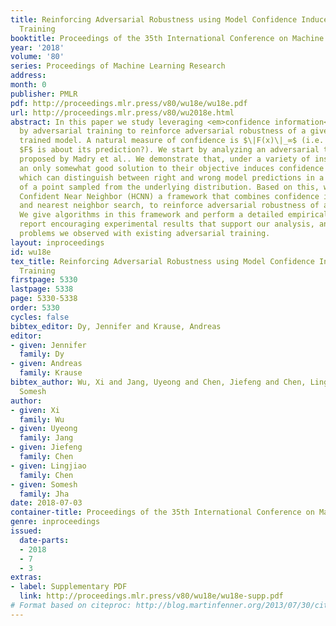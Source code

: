 ```yaml
---
title: Reinforcing Adversarial Robustness using Model Confidence Induced by Adversarial
  Training
booktitle: Proceedings of the 35th International Conference on Machine Learning
year: '2018'
volume: '80'
series: Proceedings of Machine Learning Research
address: 
month: 0
publisher: PMLR
pdf: http://proceedings.mlr.press/v80/wu18e/wu18e.pdf
url: http://proceedings.mlr.press/v80/wu2018e.html
abstract: In this paper we study leveraging <em>confidence information</em> induced
  by adversarial training to reinforce adversarial robustness of a given adversarially
  trained model. A natural measure of confidence is $\|F(x)\|_∞$ (i.e. how confident
  $F$ is about its prediction?). We start by analyzing an adversarial training formulation
  proposed by Madry et al.. We demonstrate that, under a variety of instantiations,
  an only somewhat good solution to their objective induces confidence to be a discriminator,
  which can distinguish between right and wrong model predictions in a neighborhood
  of a point sampled from the underlying distribution. Based on this, we propose Highly
  Confident Near Neighbor (HCNN) a framework that combines confidence information
  and nearest neighbor search, to reinforce adversarial robustness of a base model.
  We give algorithms in this framework and perform a detailed empirical study. We
  report encouraging experimental results that support our analysis, and also discuss
  problems we observed with existing adversarial training.
layout: inproceedings
id: wu18e
tex_title: Reinforcing Adversarial Robustness using Model Confidence Induced by Adversarial
  Training
firstpage: 5330
lastpage: 5338
page: 5330-5338
order: 5330
cycles: false
bibtex_editor: Dy, Jennifer and Krause, Andreas
editor:
- given: Jennifer
  family: Dy
- given: Andreas
  family: Krause
bibtex_author: Wu, Xi and Jang, Uyeong and Chen, Jiefeng and Chen, Lingjiao and Jha,
  Somesh
author:
- given: Xi
  family: Wu
- given: Uyeong
  family: Jang
- given: Jiefeng
  family: Chen
- given: Lingjiao
  family: Chen
- given: Somesh
  family: Jha
date: 2018-07-03
container-title: Proceedings of the 35th International Conference on Machine Learning
genre: inproceedings
issued:
  date-parts:
  - 2018
  - 7
  - 3
extras:
- label: Supplementary PDF
  link: http://proceedings.mlr.press/v80/wu18e/wu18e-supp.pdf
# Format based on citeproc: http://blog.martinfenner.org/2013/07/30/citeproc-yaml-for-bibliographies/
---
```


